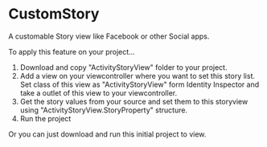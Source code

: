 # CustomStory

A customable Story view like Facebook or other Social apps.

To apply this feature on your project...
1. Download and copy "ActivityStoryView" folder to your project.
2. Add a view on your viewcontroller where you want to set this story list. Set class of this view as "ActivityStoryView" form Identity Inspector and take a outlet of this view to your viewcontroller.
3. Get the story values from your source and set them to this storyview using "ActivityStoryView.StoryProperty" structure.
4. Run the project

Or you can just download and run this initial project to view.
